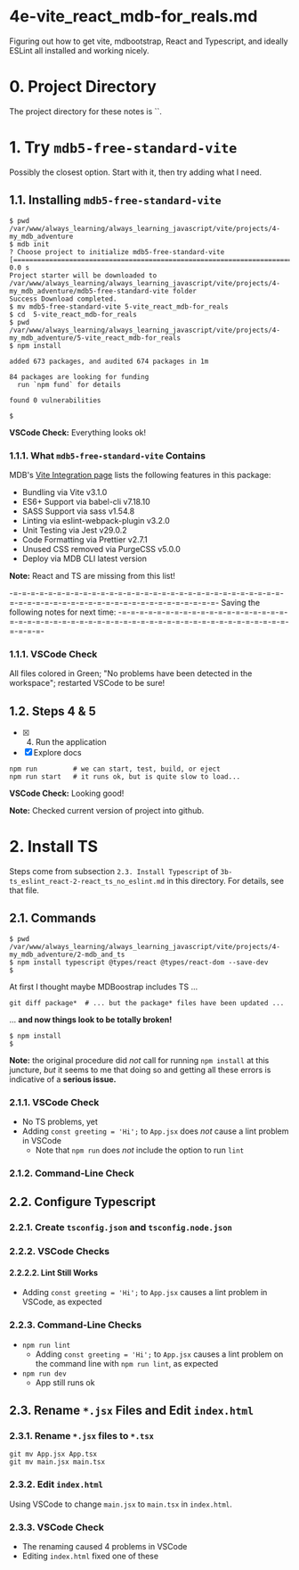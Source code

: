 
# 4e-vite_react_mdb-for_reals.md

Figuring out how to get vite, mdbootstrap, React and Typescript, and ideally ESLint all installed and working nicely.

# 0. Project Directory

The project directory for these notes is ``.

# 1. Try `mdb5-free-standard-vite`

Possibly the closest option.
Start with it, then try adding what I need.

## 1.1. Installing `mdb5-free-standard-vite`

```
$ pwd
/var/www/always_learning/always_learning_javascript/vite/projects/4-my_mdb_adventure
$ mdb init
? Choose project to initialize mdb5-free-standard-vite
[====================================================================================================] 0.0 s
Project starter will be downloaded to /var/www/always_learning/always_learning_javascript/vite/projects/4-my_mdb_adventure/mdb5-free-standard-vite folder
Success Download completed.
$ mv mdb5-free-standard-vite 5-vite_react_mdb-for_reals
$ cd  5-vite_react_mdb-for_reals
$ pwd
/var/www/always_learning/always_learning_javascript/vite/projects/4-my_mdb_adventure/5-vite_react_mdb-for_reals
$ npm install

added 673 packages, and audited 674 packages in 1m

84 packages are looking for funding
  run `npm fund` for details

found 0 vulnerabilities

$
```

**VSCode Check:** Everything looks ok!

### 1.1.1. What `mdb5-free-standard-vite` Contains

MDB's [Vite Integration page](https://mdbootstrap.com/docs/standard/getting-started/vite-integration/)
lists the following features in this package:

- Bundling via Vite v3.1.0
- ES6+ Support via babel-cli v7.18.10
- SASS Support via sass v1.54.8
- Linting via eslint-webpack-plugin v3.2.0
- Unit Testing via Jest v29.0.2
- Code Formatting via Prettier v2.7.1
- Unused CSS removed via PurgeCSS v5.0.0
- Deploy via MDB CLI latest version

**Note:** React and TS are missing from this list!

-=-=-=-=-=-=-=-=-=-=-=-=-=-=-=-=-=-=-=-=-=-=-=-=-=-=-=-=-=-=-=-=-=-=-=-=-=-=-=-=-=-=-=-=-=-=-=-=-=-=-=-=-=-=-=-
Saving the following notes for next time:
-=-=-=-=-=-=-=-=-=-=-=-=-=-=-=-=-=-=-=-=-=-=-=-=-=-=-=-=-=-=-=-=-=-=-=-=-=-=-=-=-=-=-=-=-=-=-=-=-=-=-=-=-=-=-=-


### 1.1.1. VSCode Check

All files colored in Green; "No problems have been detected in the workspace"; restarted VSCode to be sure!

## 1.2. Steps 4 & 5

- [x] 4. Run the application
- [x] Explore docs

```
npm run         # we can start, test, build, or eject
npm run start   # it runs ok, but is quite slow to load...
```

**VSCode Check:** Looking good!

**Note:** Checked current version of project into github.

# 2. Install TS

Steps come from subsection `2.3. Install Typescript` of `3b-ts_eslint_react-2-react_ts_no_eslint.md` in this directory.
For details, see that file.

## 2.1. Commands

```
$ pwd
/var/www/always_learning/always_learning_javascript/vite/projects/4-my_mdb_adventure/2-mdb_and_ts
$ npm install typescript @types/react @types/react-dom --save-dev
$
```

At first I thought maybe MDBoostrap includes TS ...

```
git diff package*  # ... but the package* files have been updated ...
```

... **and now things look to be totally broken!**

```
$ npm install
$
```

**Note:** the original procedure did *not* call for running `npm install` at this juncture, *but*
it seems to me that doing so and getting all these errors is indicative of a **serious issue.**

### 2.1.1. VSCode Check

- No TS problems, yet
- Adding `const greeting = 'Hi';` to `App.jsx` does *not* cause a lint problem in VSCode
  - Note that `npm run` does *not* include the option to run `lint`

### 2.1.2. Command-Line Check


## 2.2. Configure Typescript

### 2.2.1. Create `tsconfig.json` and `tsconfig.node.json`

### 2.2.2. VSCode Checks


#### 2.2.2.2. Lint Still Works

- Adding `const greeting = 'Hi';` to `App.jsx` causes a lint problem in VSCode, as expected

### 2.2.3. Command-Line Checks

- `npm run lint`
  - Adding `const greeting = 'Hi';` to `App.jsx` causes a lint problem on the command line with `npm run lint`, as expected
- `npm run dev`
  - App still runs ok


## 2.3. Rename `*.jsx` Files and Edit `index.html`

### 2.3.1. Rename `*.jsx` files to `*.tsx`

```
git mv App.jsx App.tsx
git mv main.jsx main.tsx
```

### 2.3.2. Edit `index.html`

Using VSCode to change `main.jsx` to `main.tsx` in `index.html`.

### 2.3.3. VSCode Check

- The renaming caused 4 problems in VSCode
- Editing `index.html` fixed one of these


